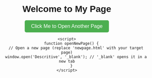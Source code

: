 <!DOCTYPE html>
<html lang="en">
<head>
    <meta charset="UTF-8">
    <meta name="viewport" content="width=device-width, initial-scale=1.0">
    <title>Button to Open New Page</title>
    <style>
        body {
            font-family: Arial, sans-serif;
            text-align: center;
            margin-top: 50px;
        }
        button {
            padding: 10px 20px;
            font-size: 16px;
            background-color: #4CAF50;
            color: white;
            border: none;
            border-radius: 5px;
            cursor: pointer;
        }
        button:hover {
            background-color: #45a049;
        }
    </style>
</head>
<body>
    <h1>Welcome to My Page</h1>
    <button onclick="openNewPage()">Click Me to Open Another Page</button>

    <script>
        function openNewPage() {
            // Open a new page (replace 'newpage.html' with your target page)
            window.open('Descritive', '_blank'); // '_blank' opens it in a new tab
        }
    </script>
</body>
</html>
